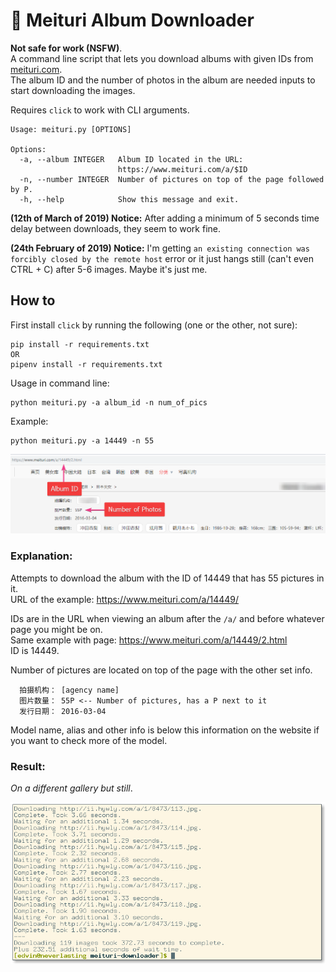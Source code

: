 # :ribbon: Meituri Album Downloader

**Not safe for work (NSFW)**.  
A command line script that lets you download albums with given IDs from [meituri.com](https://www.meituri.com/).  
The album ID and the number of photos in the album are needed inputs to start downloading the images.


Requires `click` to work with CLI arguments.  
```
Usage: meituri.py [OPTIONS]

Options:
  -a, --album INTEGER   Album ID located in the URL:
                        https://www.meituri.com/a/$ID
  -n, --number INTEGER  Number of pictures on top of the page followed by P.
  -h, --help            Show this message and exit.
```

**(12th of March of 2019) Notice:** After adding a minimum of 5 seconds time delay between downloads, they seem to work fine.

**(24th February of 2019) Notice:** I'm getting `an existing connection was forcibly closed by the remote host` error or it just hangs still (can't even CTRL + C) after 5-6 images. Maybe it's just me.

## How to

First install `click` by running the following (one or the other, not sure):

```
pip install -r requirements.txt
OR
pipenv install -r requirements.txt
```

Usage in command line:

```
python meituri.py -a album_id -n num_of_pics
```

Example:
```
python meituri.py -a 14449 -n 55
```

![](extras/screenshot_site.png)

### Explanation:
Attempts to download the album with the ID of 14449 that has 55 pictures in it.  
URL of the example: https://www.meituri.com/a/14449/

IDs are in the URL when viewing an album after the `/a/` and before whatever page you might be on.  
Same example with page:	https://www.meituri.com/a/14449/2.html  
ID is 14449.

Number of pictures are located on top of the page with the other set info.
```
  拍摄机构： [agency name]
  图片数量： 55P <-- Number of pictures, has a P next to it
  发行日期： 2016-03-04
```
Model name, alias and other info is below this information on the website if you want to check more of the model.

### Result:

_On a different gallery but still_.

![](extras/screenshot_urxvt.png)
